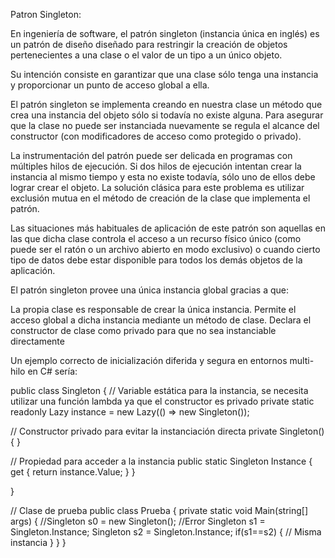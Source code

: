 
Patron Singleton:

En ingeniería de software, el patrón singleton (instancia única en inglés) es un patrón de diseño diseñado para restringir la creación de objetos pertenecientes a una clase o el valor de un tipo a un único objeto.

Su intención consiste en garantizar que una clase sólo tenga una instancia y proporcionar un punto de acceso global a ella.

El patrón singleton se implementa creando en nuestra clase un método que crea una instancia del objeto sólo si todavía no existe alguna. Para asegurar que la clase no puede ser instanciada nuevamente se regula el alcance del constructor (con modificadores de acceso como protegido o privado).

La instrumentación del patrón puede ser delicada en programas con múltiples hilos de ejecución. Si dos hilos de ejecución intentan crear la instancia al mismo tiempo y esta no existe todavía, sólo uno de ellos debe lograr crear el objeto. La solución clásica para este problema es utilizar exclusión mutua en el método de creación de la clase que implementa el patrón.

Las situaciones más habituales de aplicación de este patrón son aquellas en las que dicha clase controla el acceso a un recurso físico único (como puede ser el ratón o un archivo abierto en modo exclusivo) o cuando cierto tipo de datos debe estar disponible para todos los demás objetos de la aplicación.

El patrón singleton provee una única instancia global gracias a que:

La propia clase es responsable de crear la única instancia.
Permite el acceso global a dicha instancia mediante un método de clase.
Declara el constructor de clase como privado para que no sea instanciable directamente




Un ejemplo correcto de inicialización diferida y segura en entornos multi-hilo en C# sería:

public class Singleton { // Variable estática para la instancia, se necesita utilizar una función lambda ya que el constructor es privado private static readonly Lazy instance = new Lazy(() => new Singleton());

// Constructor privado para evitar la instanciación directa
private Singleton()
{
}

// Propiedad para acceder a la instancia
public static Singleton Instance
{
    get
    {
        return instance.Value;
    }
}

}

// Clase de prueba public class Prueba { private static void Main(string[] args) { //Singleton s0 = new Singleton(); //Error Singleton s1 = Singleton.Instance; Singleton s2 = Singleton.Instance; if(s1==s2) { // Misma instancia } } }
